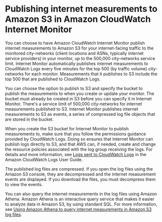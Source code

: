 # Publishing internet measurements to Amazon S3 in Amazon CloudWatch Internet Monitor<a name="CloudWatch-IM-get-started.Publish-to-S3"></a>

You can choose to have Amazon CloudWatch Internet Monitor publish internet measurements to Amazon S3 for your internet\-facing traffic to the monitored city\-networks \(client locations and ASNs, typically internet service providers\) in your monitor, up to the 500,000 city\-networks service limit\. Internet Monitor automatically publishes internet measurements to CloudWatch Logs every five minutes for the top 500 \(by traffic volume\) city\-networks for each monitor\. Measurements that it publishes to S3 include the top 500 that are published to CloudWatch Logs\.

You can choose the option to publish to S3 and specify the bucket to publish the measurements to when you create or update your monitor\. The bucket must already be created in S3 before you can specify it in Internet Monitor\. There's a service limit of 500,000 city\-networks for internet measurements published to S3\. Internet Monitor publishes internet measurements to S3 as events, a series of compressed log file objects that are stored in the bucket\.

When you create the S3 bucket for Internet Monitor to publish measurements to, make sure that you follow the permissions guidance provided by CloudWatch Logs\. Doing so ensures that Internet Monitor can publish logs directly to S3, and that AWS can, if needed, create and change the resource policies associated with the log group receiving the logs\. For details and more information, see [ Logs sent to CloudWatch Logs](https://docs.aws.amazon.com/AmazonCloudWatch/latest/logs/AWS-logs-and-resource-policy.html#AWS-logs-infrastructure-CWL) in the Amazon CloudWatch Logs User Guide\.

The published log files are compressed\. If you open the log files using the Amazon S3 console, they are decompressed and the internet measurement events are displayed\. If you download the files, you must decompress them to view the events\.

You can also query the internet measurements in the log files using Amazon Athena\. Amazon Athena is an interactive query service that makes it easier to analyze data in Amazon S3, by using standard SQL\. For more information, see [Using Amazon Athena to query internet measurements in Amazon S3 log files](CloudWatch-IM-view-cw-tools.S3_athena.md)\.